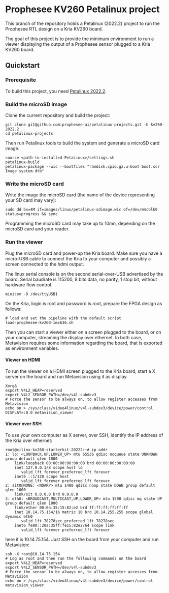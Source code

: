 # Prophesee KV260 Petalinux project

This branch of the repository holds a Petalinux (2022.2) project to run the Prophesee RTL design on
a Kria KV260 board.

The goal of this project is to provide the minimum environment to run a viewer displaying the
output of a Prophesee sensor plugged to a Kria KV260 board.

## Quickstart

### Prerequisite

To build this project, you need [Petalinux 2022.2](https://docs.amd.com/r/2022.2-English/ug1144-petalinux-tools-reference-guide/Overview).

### Build the microSD image

Clone the current repository and build the project:

	git clone git@github.com:prophesee-ai/petalinux-projects.git -b kv260-2022.2
	cd petalinux-projects

Then run Petalinux tools to build the system and generate a microSD card image.

	source <path-to-installed-PetaLinux>/settings.sh
	petalinux-build
	petalinux-package --wic --bootfiles "ramdisk.cpio.gz.u-boot boot.scr Image system.dtb"

### Write the microSD card

Write the image the microSD card (the name of the device representing your SD card may vary):

	sudo dd bs=4M if=images/linux/petalinux-sdimage.wic of=/dev/mmcblk0 status=progress && sync

Programming the microSD card may take up to 10mn, depending on the microSD card and your reader.

### Run the viewer

Plug the microSD card and power-up the Kria board. Make sure you have a micro-USB cable to connect
the Kria to your computer and possibly a screen connected to the hdmi output.

The linux serial console is on the second serial-over-USB advertised by the board.
Serial baudrate is 115200, 8 bits data, no parity, 1 stop bit, without hardware flow control.

	minicom -D /dev/ttyUSB1

On the Kria, login is root and password is root, prepare the FPGA design as follows:

	# load and set the pipeline with the default script
	load-prophesee-kv260-imx636.sh

Then you can start a viewer either on a screen plugged to the board, or on your computer,
streaming the display over ethernet. In both case, Metavision requires some information regarding
the board, that is exported as environment variables.

#### Viewer on HDMI

To run the viewer on a HDMI screen plugged to the Kria board, start a X server on the board and run
Metavision using it as display.

	Xorg&
	export V4L2_HEAP=reserved
	export V4L2_SENSOR_PATH=/dev/v4l-subdev3
	# Force the sensor to be always on, to allow register accesses from Metavision
	echo on > /sys/class/video4linux/v4l-subdev3/device/power/control
	DISPLAY=:0.0 metavision_viewer

#### Viewer over SSH

To use your own computer as X server, over SSH, identify the IP address of the Kria over ethernet:

	root@xilinx-kv260-starterkit-20222:~# ip addr
	1: lo: <LOOPBACK,UP,LOWER_UP> mtu 65536 qdisc noqueue state UNKNOWN group default qlen 1000
	    link/loopback 00:00:00:00:00:00 brd 00:00:00:00:00:00
	    inet 127.0.0.1/8 scope host lo
	       valid_lft forever preferred_lft forever
	    inet6 ::1/128 scope host 
	       valid_lft forever preferred_lft forever
	2: sit0@NONE: <NOARP> mtu 1480 qdisc noop state DOWN group default qlen 1000
	    link/sit 0.0.0.0 brd 0.0.0.0
	3: eth0: <BROADCAST,MULTICAST,UP,LOWER_UP> mtu 1500 qdisc mq state UP group default qlen 1000
	    link/ether 00:0a:35:15:82:e2 brd ff:ff:ff:ff:ff:ff
	    inet 10.14.75.154/16 metric 10 brd 10.14.255.255 scope global dynamic eth0
	       valid_lft 78278sec preferred_lft 78278sec
	    inet6 fe80::20a:35ff:fe15:82e2/64 scope link 
	       valid_lft forever preferred_lft forever

here it is 10.14.75.154. Just SSH on the board from your computer and run Metavision:

	ssh -X root@10.14.75.154
	# Log as root and then run the following commands on the board
	export V4L2_HEAP=reserved
	export V4L2_SENSOR_PATH=/dev/v4l-subdev3
	# Force the sensor to be always on, to allow register accesses from Metavision
	echo on > /sys/class/video4linux/v4l-subdev3/device/power/control
	metavision_viewer

